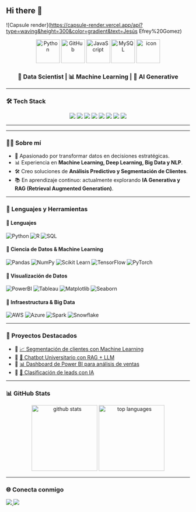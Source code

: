 ## Hi there 👋

![Capsule render](https://capsule-render.vercel.app/api?type=waving&height=300&color=gradient&text=Jesús Efrey%20Gomez)

<div align="center">
  <img src="https://techstack-generator.vercel.app/python-icon.svg" alt="Python" width="65" height="65" />
  <img src="https://techstack-generator.vercel.app/github-icon.svg" alt="GitHub" width="65" height="65" />
  <img src="https://techstack-generator.vercel.app/js-icon.svg" alt="JavaScript" width="65" height="65" />
  <img src="https://techstack-generator.vercel.app/mysql-icon.svg" alt="MySQL" width="65" height="65" />
  <img src="https://techstack-generator.vercel.app/docker-icon.svg" alt="icon" width="65" height="65" />
</div>

<h3 align="center">🚀 Data Scientist | 📊 Machine Learning | 🤖 AI Generative</h3>

---

### 🛠️ Tech Stack  

<p align="center">
  <img src="https://img.shields.io/badge/Python-3776AB?style=for-the-badge&logo=python&logoColor=white" />
  <img src="https://img.shields.io/badge/R-276DC3?style=for-the-badge&logo=r&logoColor=white" />
  <img src="https://img.shields.io/badge/SQL-4479A1?style=for-the-badge&logo=postgresql&logoColor=white" />
  <img src="https://img.shields.io/badge/PowerBI-F2C811?style=for-the-badge&logo=powerbi&logoColor=black" />
  <img src="https://img.shields.io/badge/Tableau-E97627?style=for-the-badge&logo=tableau&logoColor=white" />
  <img src="https://img.shields.io/badge/TensorFlow-FF6F00?style=for-the-badge&logo=tensorflow&logoColor=white" />
  <img src="https://img.shields.io/badge/PyTorch-EE4C2C?style=for-the-badge&logo=pytorch&logoColor=white" />
  <img src="https://img.shields.io/badge/Snowflake-29B5E8?style=for-the-badge&logo=snowflake&logoColor=white" />
</p>

---

---

### 👨‍💻 Sobre mí  
- 🎯 Apasionado por transformar datos en decisiones estratégicas.  
- 📊 Experiencia en **Machine Learning, Deep Learning, Big Data y NLP**.  
- 🛠️ Creo soluciones de **Análisis Predictivo y Segmentación de Clientes**.  
- 📚 En aprendizaje continuo: actualmente explorando **IA Generativa y RAG (Retrieval Augmented Generation)**.  

---

### 🧰 Lenguajes y Herramientas  

#### 📌 Lenguajes
![Python](https://img.shields.io/badge/Python-3776AB?style=for-the-badge&logo=python&logoColor=white)
![R](https://img.shields.io/badge/R-276DC3?style=for-the-badge&logo=r&logoColor=white)
![SQL](https://img.shields.io/badge/SQL-4479A1?style=for-the-badge&logo=databricks&logoColor=white)

#### 📌 Ciencia de Datos & Machine Learning
![Pandas](https://img.shields.io/badge/Pandas-150458?style=for-the-badge&logo=pandas&logoColor=white)
![NumPy](https://img.shields.io/badge/Numpy-013243?style=for-the-badge&logo=numpy&logoColor=white)
![Scikit Learn](https://img.shields.io/badge/Scikit--Learn-F7931E?style=for-the-badge&logo=scikit-learn&logoColor=white)
![TensorFlow](https://img.shields.io/badge/TensorFlow-FF6F00?style=for-the-badge&logo=tensorflow&logoColor=white)
![PyTorch](https://img.shields.io/badge/PyTorch-EE4C2C?style=for-the-badge&logo=pytorch&logoColor=white)

#### 📌 Visualización de Datos
![PowerBI](https://img.shields.io/badge/Power%20BI-F2C811?style=for-the-badge&logo=powerbi&logoColor=black)
![Tableau](https://img.shields.io/badge/Tableau-E97627?style=for-the-badge&logo=tableau&logoColor=white)
![Matplotlib](https://img.shields.io/badge/Matplotlib-003B57?style=for-the-badge&logo=plotly&logoColor=white)
![Seaborn](https://img.shields.io/badge/Seaborn-9F2B68?style=for-the-badge)

#### 📌 Infraestructura & Big Data
![AWS](https://img.shields.io/badge/AWS-232F3E?style=for-the-badge&logo=amazon-aws&logoColor=white)
![Azure](https://img.shields.io/badge/Azure-0089D6?style=for-the-badge&logo=microsoft-azure&logoColor=white)
![Spark](https://img.shields.io/badge/Apache%20Spark-E25A1C?style=for-the-badge&logo=apachespark&logoColor=white)
![Snowflake](https://img.shields.io/badge/Snowflake-29B5E8?style=for-the-badge&logo=snowflake&logoColor=white)

---

### 🚀 Proyectos Destacados  
- 🔹 [📈 Segmentación de clientes con Machine Learning](https://github.com/tuusuario/proyecto1)  
- 🔹 [🤖 Chatbot Universitario con RAG + LLM](https://github.com/tuusuario/proyecto2)  
- 🔹 [📊 Dashboard de Power BI para análisis de ventas](https://github.com/tuusuario/proyecto3)  
- 🔹 [🧠 Clasificación de leads con IA](https://github.com/tuusuario/proyecto4)  

---

### 📊 GitHub Stats  
<p align="center">
  <img src="https://github-readme-stats.vercel.app/api?username=TUUSUARIO&show_icons=true&theme=radical" alt="github stats" height="180"/>
  <img src="https://github-readme-stats.vercel.app/api/top-langs/?username=TUUSUARIO&layout=compact&theme=radical" alt="top languages" height="180"/>
</p>

---

### 🌐 Conecta conmigo  
<a href="https://www.linkedin.com/in/jesús-efrey-gomez-tellez-ab043113a" target="www.linkedin.com/in/jesús-efrey-gomez-tellez-ab043113a">
  <img src="https://img.shields.io/badge/LinkedIn-0077b5?style=for-the-badge&logo=linkedin&logoColor=white"/>
</a>
<a href="mailto:controller.cca@gmail.com">
  <img src="https://img.shields.io/badge/Gmail-d93025?style=for-the-badge&logo=gmail&logoColor=white"/>
</a>

